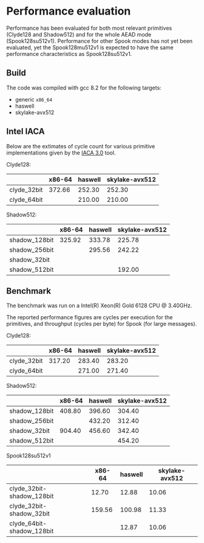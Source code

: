 # Performance evaluation

Performance has been evaluated for both most relevant primitives (Clyde128 and Shadow512) and for the whole AEAD mode (Spook128su512v1).
Performance for other Spook modes has not yet been evaluated, yet the Spook128mu512v1 is expected to have the same performance characteristics as Spook128su512v1.

## Build

The code was compiled with gcc 8.2 for the following targets:
* generic `x86_64`
* haswell
* skylake-avx512

## Intel IACA

Below are the extimates of cycle count for various primitive implementations given by the [IACA 3.0](https://software.intel.com/en-us/articles/intel-architecture-code-analyzer) tool.

Clyde128:

 | |x86-64|haswell|skylake-avx512|
|-|-|-|-|
|clyde_32bit|372.66|252.30|252.30|
|clyde_64bit| |210.00|210.00| 


Shadow512:

 | |x86-64|haswell|skylake-avx512|
|-|-|-|-|
|shadow_128bit|325.92|333.78|225.78|
|shadow_256bit| |295.56|242.22|
|shadow_32bit| | | |
|shadow_512bit| | |192.00| 

## Benchmark

The benchmark was run on a Intel(R) Xeon(R) Gold 6128 CPU @ 3.40GHz.

The reported performance figures are cycles per execution for the primitives, and throughput (cycles per byte) for Spook (for large messages).


Clyde128:

 | |x86-64|haswell|skylake-avx512|
|-|-|-|-|
|clyde_32bit|317.20|283.40|283.20|
|clyde_64bit| |271.00|271.40| 


Shadow512:

 | |x86-64|haswell|skylake-avx512|
|-|-|-|-|
|shadow_128bit|408.80|396.60|304.40|
|shadow_256bit| |432.20|312.40|
|shadow_32bit|904.40|456.60|342.40|
|shadow_512bit| | |454.20| 

Spook128su512v1

 | |x86-64|haswell|skylake-avx512|
|-|-|-|-|
|clyde_32bit-shadow_128bit|12.70|12.88|10.06|
|clyde_32bit-shadow_32bit|159.56|100.98|11.33|
|clyde_64bit-shadow_128bit| |12.87|10.06| 

